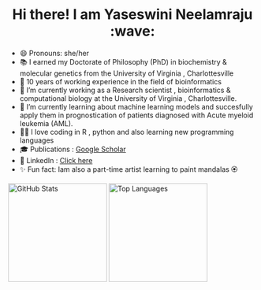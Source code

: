 <h1 align="center">Hi there! I am  Yaseswini Neelamraju :wave:</h1>

- 😄 Pronouns: she/her
- :books: I earned my Doctorate of Philosophy (PhD) in biochemistry & molecular genetics from the University of Virginia , Charlottesville
- :office: 10 years of working experience in the field of bioinformatics 
- 🔭 I’m currently working as a Research scientist , bioinformatics & computational biology at the University of Virginia , Charlottesville. 
- 🌱 I’m currently learning about machine learning models and succesfully apply them in prognostication of patients diagnosed with Acute myeloid leukemia (AML).
- :woman_technologist: I love coding in R , python and also learning new programming languages
- :mortar_board: Publications : [Google Scholar](https://scholar.google.com/citations?user=wzrrprAAAAAJ&hl=en&oi=ao)
- :handshake: LinkedIn : [Click here](www.linkedin.com/in/yaseswini-neelamraju-phd-14b7ba29)
- :sparkles: Fun fact: Iam also a part-time artist learning to paint mandalas :rosette: 

<div>
  <img
    src="https://github-readme-stats.vercel.app/api?username=Yaseswini&show_icons=true&custom_title=GitHub%20%stats&title_color=000000&text_color=000000&icon_color=000000&bg_color=ffffff&hide_border=true"
    height="200"
    alt="GitHub Stats"
  />
  <img
    src="https://github-readme-stats.vercel.app/api/top-langs/?username=Yaseswini&layout=compact&title_color=000000&text_color=000000&icon_color=000000&bg_color=ffffff&hide_border=true"
    height="200"
    alt="Top Languages"
  />
</div>


<!--
**Yaseswini/Yaseswini** is a ✨ _special_ ✨ repository because its `README.md` (this file) appears on your GitHub profile.

Here are some ideas to get you started:

- 🔭 I’m currently working on ...>
- 🌱 I’m currently learning ...
- 👯 I’m looking to collaborate on ...
- 🤔 I’m looking for help with ...
- 💬 Ask me about ...
- 📫 How to reach me: ...
- 😄 Pronouns: ...
- ⚡ Fun fact: ...

-->

